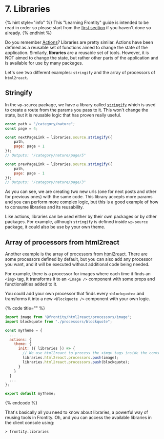 # 7. Libraries

{% hint style="info" %}
This "Learning Frontity" guide is intended to be read in order so please start from the [first section](settings.md) if you haven't done so already.
{% endhint %}

Do you remember [Actions]()? Libraries are pretty similar. Actions have been defined as a reusable set of functions aimed to change the state of the application. Similarly, **libraries** are a reusable set of tools. However, it is NOT aimed to change the state, but rather other parts of the application and is available for use by many packages.

Let's see two different examples: `stringify` and the array of processors of `html2react`.

## Stringify

In the `wp-source` package, we have a library called [`stringify`](https://docs.frontity.org/api-reference-1/wordpress-source#stringify-path-page-query-hash) which is used to create a route from the params you pass to it. This won't change the state, but it is reusable logic that has proven really useful.

```javascript
const path = "/category/nature";
const page = 4;

const nextPageLink = libraries.source.stringify({
    path,
    page: page + 1
});
// Outputs: "/category/nature/page/5"

const prevPageLink = libraries.source.stringify({
    path,
    page: page - 1
});
// Outputs: "/category/nature/page/3"
```

As you can see, we are creating two new urls \(one for next posts and other for previous ones\) with the same code. This library accepts more params and you can perform more complex logic, but this is a good example of how to consume libraries and its reusability.

Like actions, libraries can be used either by their own packages or by other packages. For example, although `stringify` is defined inside `wp-source` package, it could also be use by your own theme.

## Array of processors from html2react

Another example is the array of processors from [html2react](../api-reference-1/frontity-html2react.md). There are some processors defined by default, but you can also add any processor you want, and it will be executed without additional code being needed.

For example, there is a processor for images where each time it finds an `<img>` tag, it transforms it to an `<Image />` component with some props and functionalities added to it.

You could add your own processor that finds every `<blockquote>` and transforms it into a new `<Blockquote />` component with your own logic.

{% code title="" %}
```jsx
import image from "@frontity/html2react/processors/image";
import blockquote from "./processors/blockquote";

const myTheme = {
  ...
  actions: {
    theme: {
      init: ({ libraries }) => {
        // We use html2react to process the <img> tags inside the content HTML.
        libraries.html2react.processors.push(image);
        libraries.html2react.processors.push(blockquote);
      }
    }
  }
  ...
};

export default myTheme;
```
{% endcode %}

That's basically all you need to know about libraries, a powerful way of reusing tools in Frontity. Oh, and you can access the available libraries in the client console using:

```text
> frontity.libraries
```

